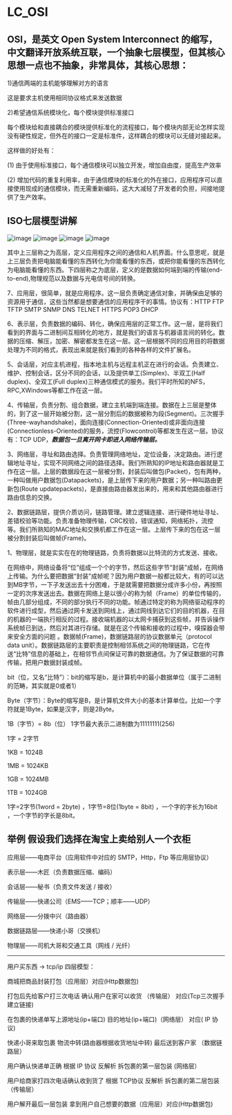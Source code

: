 # LC_OSI

## OSI，是英文 Open System Interconnect 的缩写，中文翻译开放系统互联，一个抽象七层模型，但其核心思想一点也不抽象，非常具体，其核心思想：

1)通信两端的主机能够理解对方的语言

这是要求主机使用相同协议格式来发送数据

2)希望通信系统模块化，每个模块提供标准接口

每个模块给和直接耦合的模块提供标准化的流程接口，每个模块内部无论怎样实现没有硬性规定，但外在的接口一定是标准件，这样耦合的模块可以无缝对接起来。

这样做的好处有：

(1) 由于使用标准接口，每个通信模块可以独立开发，增加自由度，提高生产效率

(2) 增加代码的重复利用率，由于通信模块的标准化的外在接口，应用程序可以直接使用现成的通信模块，而无需重新编码，这大大减轻了开发者的负担，间接地提供了生产效率。

## ISO七层模型讲解
![image](https://user-images.githubusercontent.com/26539681/143543660-a52a3cce-9b82-4e8d-a281-10eba05a36e4.png)
![image](https://user-images.githubusercontent.com/26539681/143543678-3a2fb5a3-0a7f-43d7-b524-12d003333e4c.png)
![image](https://user-images.githubusercontent.com/26539681/143544845-0b412eaa-f734-47e4-8990-2e71850a3613.png)
![image](https://user-images.githubusercontent.com/26539681/143798673-854be2a5-b75a-43ec-a6f6-4ad578f0e977.png)

其中上三层称之为高层，定义应用程序之间的通信和人机界面。什么意思呢，就是上三层负责把电脑能看懂的东西转化为你能看懂的东西，或把你能看懂的东西转化为电脑能看懂的东西。下四层称之为底层，定义的是数据如何端到端的传输(end-to-end),物理规范以及数据与光电信号间的转换。

7、应用层，很简单，就是应用程序。这一层负责确定通信对象，并确保由足够的资源用于通信，这些当然都是想要通信的应用程序干的事情。协议有：HTTP FTP TFTP SMTP SNMP DNS TELNET HTTPS POP3 DHCP

6、表示层，负责数据的编码、转化，确保应用层的正常工作。这一层，是将我们看到的界面与二进制间互相转化的地方，就是我们的语言与机器语言间的转化。数据的压缩、解压，加密、解密都发生在这一层。这一层根据不同的应用目的将数据处理为不同的格式，表现出来就是我们看到的各种各样的文件扩展名。

5、会话层，对应主机进程，指本地主机与远程主机正在进行的会话。负责建立、维护、控制会话，区分不同的会话，以及提供单工(Simplex)、半双工(Half duplex)、全双工(Full duplex)三种通信模式的服务。我们平时所知的NFS，RPC,XWindows等都工作在这一层。

4、传输层，负责分割、组合数据，建立主机端到端连接。数据在上三层是整体的，到了这一层开始被分割，这一层分割后的数据被称为段(Segment)。三次握手(Three-wayhandshake)，面向连接(Connection-Oriented)或非面向连接(Connectionless-Oriented)的服务，流控(Flowcontrol)等都发生在这一层。协议有：TCP UDP，***数据包一旦离开网卡即进入网络传输层。***

3、网络层，寻址和路由选择。负责管理网络地址，定位设备，决定路由。进行逻辑地址寻址，实现不同网络之间的路径选择。我们所熟知的IP地址和路由器就是工作在这一层。上层的数据段在这一层被分割，封装后叫做包(Packet)，包有两种，一种叫做用户数据包(Datapackets)，是上层传下来的用户数据；另一种叫路由更新包(Route updatepackets)，是直接由路由器发出来的，用来和其他路由器进行路由信息的交换。

2、数据链路层，提供介质访问，链路管理。建立逻辑连接、进行硬件地址寻址、差错校验等功能。负责准备物理传输，CRC校验，错误通知，网络拓扑，流控等。我们所熟知的MAC地址和交换机都工作在这一层。上层传下来的包在这一层被分割封装后叫做帧(Frame)。

1、物理层，就是实实在在的物理链路，负责将数据以比特流的方式发送、接收。


在网络中，网络设备将“位”组成一个个的字节，然后这些字节“封装”成帧，在网络上传输。为什么要把数据“封装”成帧呢？因为用户数据一般都比较大，有的可以达到MB字节，一下子发送出去十分困难，于是就需要把数据分成许多小份，再按照一定的次序发送出去。数据在网络上是以很小的称为帧（Frame）的单位传输的，帧由几部分组成，不同的部分执行不同的功能。帧通过特定的称为网络驱动程序的软件进行成型，然后通过网卡发送到网线上，通过网线到达它们的目的机器，在目的机器的一端执行相反的过程。接收端机器的以太网卡捕获到这些帧，并告诉操作系统帧已到达，然后对其进行存储。就是在这个传输和接收的过程中，嗅探器会带来安全方面的问题 。数据帧(Frame)，数据链路层的协议数据单元（protocol data unit）。数据链路层的主要职责是控制相邻系统之间的物理链路，它在传送“比特”信息的基础上，在相邻节点间保证可靠的数据通信。为了保证数据的可靠传输，把用户数据封装成帧。

bit（位，又名“比特”）：bit的缩写是b，是计算机中的最小数据单位（属于二进制的范畴，其实就是0或者1）

Byte（字节）：Byte的缩写是B，是计算机文件大小的基本计算单位。比如一个字符就是1Byte，如果是汉字，则是2Byte。

1B（字节）= 8b（位） 1字节最大表示二进制数为11111111(256)

1字 = 2字节

1KB = 1024B

1MB = 1024KB

1GB = 1024MB

1TB = 1024GB

1字=2字节(1word = 2byte) ，1字节=8位(1byte = 8bit) ，一个字的字长为16bit ，一个字节的字长是8bit。

## 举例 假设我们选择在淘宝上卖给别人一个衣柜
应用层——电商平台（应用软件中对应的 SMTP，Http，Ftp 等应用层协议）

表示层——木匠（负责数据压缩、编码）

会话层——秘书（负责文件发送 / 接收）

传输层——快递公司（EMS——TCP；顺丰——UDP）

网络层——分拨中兴（路由器）

数据链路层——快递小哥（交换机）

物理层——司机大哥和交通工具（网线 / 光纤）

--------------------------------------------------------------

用户买东西 -> tcp/ip 四层模型：

商城把商品封装打包（应用层）对应(Http数据包)

打包后先给客户打三次电话 确认用户在家可以收货 （传输层） 对应(Tcp三次握手建立链接)

在包裹的快递单写上源地址(ip+端口) 目的地址(ip+端口)（网络层） 对应( IP 协议)

快递小哥来取包裹 物流中转(路由器根据收货地址中转) 最后送到客户家 （数据链路层）

用户确认快递单正确 根据 IP 协议 反解析 拆包裹的第一层包装 (网络层）

用户给商家打四次电话确认收到货了 根据 TCP协议 反解析 拆包裹的第二层包装（传输层）

用户解开最后一层包装 拿到用户自己想要的数据（应用层）对应(Http数据包)


